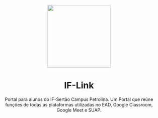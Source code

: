 <p align="center">
  <img src="https://upload.wikimedia.org/wikipedia/commons/thumb/b/ba/Instituto_Federal_do_Sert%C3%A3o_de_Pernambuco_-_Marca_Vertical_2015.svg/1200px-Instituto_Federal_do_Sert%C3%A3o_de_Pernambuco_-_Marca_Vertical_2015.svg.png" width=200</img>
  <h1 align="center"> IF-Link </h1>

<p>
<p align="center">Portal para alunos do IF-Sertão Campus Petrolina. Um Portal que reúne funções de todas as plataformas utilizadas no EAD, Google Classroom, Google Meet e SUAP.<p>
